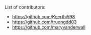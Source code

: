 List of contributors:
- https://github.com/Keerthi598
- https://github.com/truongdd03
- https://github.com/maryvanderwall 
